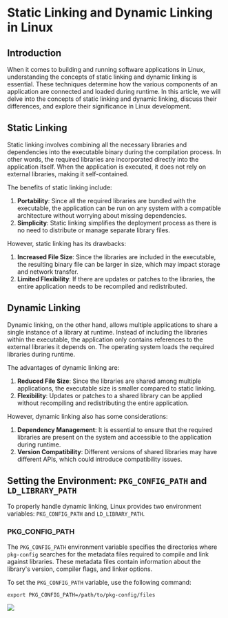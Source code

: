 
# Static Linking and Dynamic Linking in Linux


## Introduction


When it comes to building and running software applications in Linux, understanding the concepts of static linking and dynamic linking is essential. These techniques determine how the various components of an application are connected and loaded during runtime. In this article, we will delve into the concepts of static linking and dynamic linking, discuss their differences, and explore their significance in Linux development.


## Static Linking


Static linking involves combining all the necessary libraries and dependencies into the executable binary during the compilation process. In other words, the required libraries are incorporated directly into the application itself. When the application is executed, it does not rely on external libraries, making it self-contained.


The benefits of static linking include:

1. **Portability**: Since all the required libraries are bundled with the executable, the application can be run on any system with a compatible architecture without worrying about missing dependencies.
2. **Simplicity**: Static linking simplifies the deployment process as there is no need to distribute or manage separate library files.

However, static linking has its drawbacks:

1. **Increased File Size**: Since the libraries are included in the executable, the resulting binary file can be larger in size, which may impact storage and network transfer.
2. **Limited Flexibility**: If there are updates or patches to the libraries, the entire application needs to be recompiled and redistributed.

## Dynamic Linking


Dynamic linking, on the other hand, allows multiple applications to share a single instance of a library at runtime. Instead of including the libraries within the executable, the application only contains references to the external libraries it depends on. The operating system loads the required libraries during runtime.


The advantages of dynamic linking are:

1. **Reduced File Size**: Since the libraries are shared among multiple applications, the executable size is smaller compared to static linking.
2. **Flexibility**: Updates or patches to a shared library can be applied without recompiling and redistributing the entire application.

However, dynamic linking also has some considerations:

1. **Dependency Management**: It is essential to ensure that the required libraries are present on the system and accessible to the application during runtime.
2. **Version Compatibility**: Different versions of shared libraries may have different APIs, which could introduce compatibility issues.

## Setting the Environment: `PKG_CONFIG_PATH` and `LD_LIBRARY_PATH`


To properly handle dynamic linking, Linux provides two environment variables: `PKG_CONFIG_PATH` and `LD_LIBRARY_PATH`.


### PKG_CONFIG_PATH


The `PKG_CONFIG_PATH` environment variable specifies the directories where `pkg-config` searches for the metadata files required to compile and link against libraries. These metadata files contain information about the library's version, compiler flags, and linker options.


To set the `PKG_CONFIG_PATH` variable, use the following command:


```text
export PKG_CONFIG_PATH=/path/to/pkg-config/files
```


![](https://s3.us-west-2.amazonaws.com/secure.notion-static.com/ba317ff3-3792-4894-9fe1-21276c78bf7e/Untitled.png?X-Amz-Algorithm=AWS4-HMAC-SHA256&X-Amz-Content-Sha256=UNSIGNED-PAYLOAD&X-Amz-Credential=AKIAT73L2G45EIPT3X45%2F20230527%2Fus-west-2%2Fs3%2Faws4_request&X-Amz-Date=20230527T020024Z&X-Amz-Expires=3600&X-Amz-Signature=18a53d0cc1011992dc0c9931373f12cd7d55bf54eba436a0e256cf94093bb39f&X-Amz-SignedHeaders=host&x-id=GetObject)

